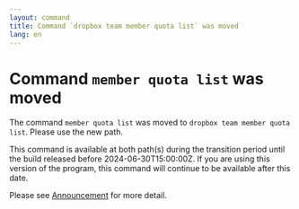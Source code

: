 ```yaml
---
layout: command
title: Command `dropbox team member quota list` was moved
lang: en
---
```


# Command `member quota list` was moved

The command `member quota list` was moved to `dropbox team member quota list`. Please use the new path.

This command is available at both path(s) during the transition period until the build released before 2024-06-30T15:00:00Z. If you are using this version of the program, this command will continue to be available after this date.

Please see [Announcement](https://github.com/watermint/toolbox/discussions/799) for more detail.


